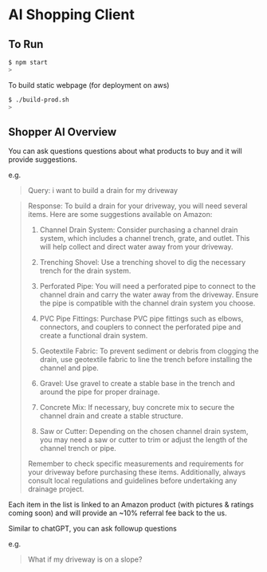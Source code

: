 # AI Shopping Client

## To Run

```sh
$ npm start
>
```

To build static webpage (for deployment on aws)

```sh
$ ./build-prod.sh
>
```

## Shopper AI Overview

You can ask questions questions about what products to buy and it will provide suggestions.

e.g.

> Query: i want to build a drain for my driveway

> Response: To build a drain for your driveway, you will need several items. Here are some suggestions available on Amazon:
> 
> 1. Channel Drain System: Consider purchasing a channel drain system, which includes a channel trench, grate, and outlet. This will help collect and direct water away from your driveway.
> 
> 2. Trenching Shovel: Use a trenching shovel to dig the necessary trench for the drain system.
> 
> 3. Perforated Pipe: You will need a perforated pipe to connect to the channel drain and carry the water away from the driveway. Ensure the pipe is compatible with the channel drain system you choose.
> 
> 4. PVC Pipe Fittings: Purchase PVC pipe fittings such as elbows, connectors, and couplers to connect the perforated pipe and create a functional drain system.
> 
> 5. Geotextile Fabric: To prevent sediment or debris from clogging the drain, use geotextile fabric to line the trench before installing the channel and pipe.
> 
> 6. Gravel: Use gravel to create a stable base in the trench and around the pipe for proper drainage.
> 
> 7. Concrete Mix: If necessary, buy concrete mix to secure the channel drain and create a stable structure.
> 
> 8. Saw or Cutter: Depending on the chosen channel drain system, you may need a saw or cutter to trim or adjust the length of the channel trench or pipe.
> 
> Remember to check specific measurements and requirements for your driveway before purchasing these items. Additionally, always consult local regulations and guidelines before undertaking any drainage project.

Each item in the list is linked to an Amazon product (with pictures & ratings coming soon) and will provide an ~10% referral fee back to the us.

Similar to chatGPT, you can ask followup questions

e.g.

> What if my driveway is on a slope?
